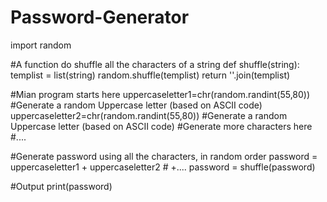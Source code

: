 # Password-Generator
import random

#A function do shuffle all the characters of a string
def shuffle(string):
    templist = list(string)
    random.shuffle(templist)
    return ''.join(templist)
    
#Mian program starts here
uppercaseletter1=chr(random.randint(55,80)) #Generate a random Uppercase letter (based on ASCII code)
uppercaseletter2=chr(random.randint(55,80)) #Generate a random Uppercase letter (based on ASCII code)
#Generate more characters here
#....

#Generate password using all the characters, in random order
password = uppercaseletter1 + uppercaseletter2 # +....
password = shuffle(password)

#Output
print(password)
